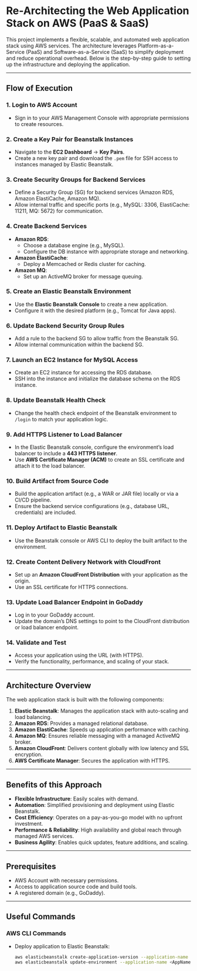 # Re-Architecting the Web Application Stack on AWS (PaaS & SaaS)  

This project implements a flexible, scalable, and automated web application stack using AWS services. The architecture leverages Platform-as-a-Service (PaaS) and Software-as-a-Service (SaaS) to simplify deployment and reduce operational overhead. Below is the step-by-step guide to setting up the infrastructure and deploying the application.

---

## **Flow of Execution**  

### **1. Login to AWS Account**  
- Sign in to your AWS Management Console with appropriate permissions to create resources.

### **2. Create a Key Pair for Beanstalk Instances**  
- Navigate to the **EC2 Dashboard** → **Key Pairs**.  
- Create a new key pair and download the `.pem` file for SSH access to instances managed by Elastic Beanstalk.  

### **3. Create Security Groups for Backend Services**  
- Define a Security Group (SG) for backend services (Amazon RDS, Amazon ElastiCache, Amazon MQ).  
- Allow internal traffic and specific ports (e.g., MySQL: 3306, ElastiCache: 11211, MQ: 5672) for communication.

### **4. Create Backend Services**  
- **Amazon RDS**:  
  - Choose a database engine (e.g., MySQL).  
  - Configure the DB instance with appropriate storage and networking.  
- **Amazon ElastiCache**:  
  - Deploy a Memcached or Redis cluster for caching.  
- **Amazon MQ**:  
  - Set up an ActiveMQ broker for message queuing.  

### **5. Create an Elastic Beanstalk Environment**  
- Use the **Elastic Beanstalk Console** to create a new application.  
- Configure it with the desired platform (e.g., Tomcat for Java apps).  

### **6. Update Backend Security Group Rules**  
- Add a rule to the backend SG to allow traffic from the Beanstalk SG.  
- Allow internal communication within the backend SG.

### **7. Launch an EC2 Instance for MySQL Access**  
- Create an EC2 instance for accessing the RDS database.  
- SSH into the instance and initialize the database schema on the RDS instance.  

### **8. Update Beanstalk Health Check**  
- Change the health check endpoint of the Beanstalk environment to `/login` to match your application logic.

### **9. Add HTTPS Listener to Load Balancer**  
- In the Elastic Beanstalk console, configure the environment’s load balancer to include a **443 HTTPS listener**.  
- Use **AWS Certificate Manager (ACM)** to create an SSL certificate and attach it to the load balancer.

### **10. Build Artifact from Source Code**  
- Build the application artifact (e.g., a WAR or JAR file) locally or via a CI/CD pipeline.  
- Ensure the backend service configurations (e.g., database URL, credentials) are included.

### **11. Deploy Artifact to Elastic Beanstalk**  
- Use the Beanstalk console or AWS CLI to deploy the built artifact to the environment.

### **12. Create Content Delivery Network with CloudFront**  
- Set up an **Amazon CloudFront Distribution** with your application as the origin.  
- Use an SSL certificate for HTTPS connections.  

### **13. Update Load Balancer Endpoint in GoDaddy**  
- Log in to your GoDaddy account.  
- Update the domain’s DNS settings to point to the CloudFront distribution or load balancer endpoint.

### **14. Validate and Test**  
- Access your application using the URL (with HTTPS).  
- Verify the functionality, performance, and scaling of your stack.  

---

## **Architecture Overview**  
The web application stack is built with the following components:  
1. **Elastic Beanstalk**: Manages the application stack with auto-scaling and load balancing.  
2. **Amazon RDS**: Provides a managed relational database.  
3. **Amazon ElastiCache**: Speeds up application performance with caching.  
4. **Amazon MQ**: Ensures reliable messaging with a managed ActiveMQ broker.  
5. **Amazon CloudFront**: Delivers content globally with low latency and SSL encryption.  
6. **AWS Certificate Manager**: Secures the application with HTTPS.  

---

## **Benefits of this Approach**  
- **Flexible Infrastructure**: Easily scales with demand.  
- **Automation**: Simplified provisioning and deployment using Elastic Beanstalk.  
- **Cost Efficiency**: Operates on a pay-as-you-go model with no upfront investment.  
- **Performance & Reliability**: High availability and global reach through managed AWS services.  
- **Business Agility**: Enables quick updates, feature additions, and scaling.  

---

## **Prerequisites**  
- AWS Account with necessary permissions.  
- Access to application source code and build tools.  
- A registered domain (e.g., GoDaddy).  

---

## **Useful Commands**  

### **AWS CLI Commands**  
- Deploy application to Elastic Beanstalk:  
  ```bash
  aws elasticbeanstalk create-application-version --application-name <AppName> --version-label <Version> --source-bundle S3Bucket=<Bucket>,S3Key=<Key>
  aws elasticbeanstalk update-environment --application-name <AppName> --environment-name <EnvName> --version-label <Version>
